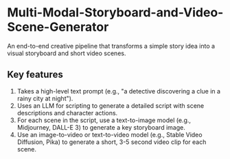 # Multi-Modal-Storyboard-and-Video-Scene-Generator

An end-to-end creative pipeline that transforms a simple story idea into a visual storyboard and short video scenes.

## Key features

1. Takes a high-level text prompt (e.g., "a detective discovering a clue in a rainy city at night").
2. Uses an LLM for scripting to generate a detailed script with scene descriptions and character actions.
3. For each scene in the script, use a text-to-image model (e.g., Midjourney, DALL-E 3) to generate a key storyboard image.
4. Use an image-to-video or text-to-video model (e.g., Stable Video Diffusion, Pika) to generate a short, 3-5 second video clip for each scene.
